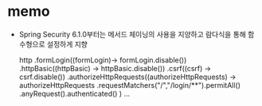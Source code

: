 # memo

- Spring Security 6.1.0부터는 메서드 체이닝의 사용을 지양하고 람다식을 통해 함수형으로 설정하게 지향

    http
      .formLogin((formLogin)-> formLogin.disable())
      .httpBasic((httpBasic) -> httpBasic.disable())
      .csrf((csrf) -> csrf.disable())
      .authorizeHttpRequests((authorizeHttpRequests) ->
              authorizeHttpRequests
                      .requestMatchers("/","/login/**").permitAll()
                      .anyRequest().authenticated()
       )
      ...
